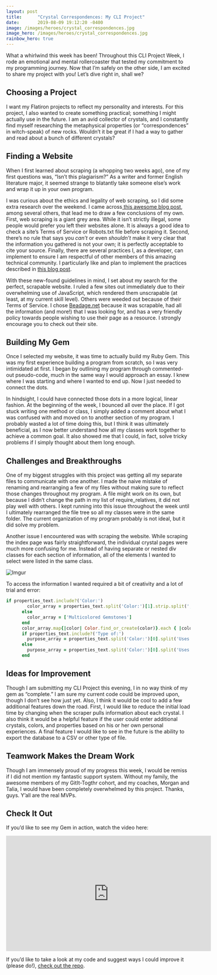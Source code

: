 ```yaml
---
layout: post
title:      "Crystal Correspondences: My CLI Project"
date:       2019-08-09 19:12:20 -0400
image: /images/heroes/crystal_correspondences.jpg
image_hero: /images/heroes/crystal_correspondences.jpg
rainbow_hero: true
---
```


What a whirlwind this week has been! Throughout this CLI Project Week, I rode an emotional and mental rollercoaster that tested my commitment to my programming journey. Now that I’m safely on the other side, I am excited to share my project with you! Let’s dive right in, shall we?

## Choosing a Project
I want my Flatiron projects to reflect my personality and interests. For this project, I also wanted to create something practical; something I might actually use in the future. I am an avid collector of crystals, and I constantly find myself researching the metaphysical properties (or “correspondences” in witch-speak) of new rocks. Wouldn’t it be great if I had a way to gather and read about a bunch of different crystals?

## Finding a Website
When I first learned about scraping (a whopping two weeks ago), one of my first questions was, “Isn’t this plagiarism?” As a writer and former English literature major, it seemed strange to blatantly take someone else’s work and wrap it up in your own program.

I was curious about the ethics and legality of web scraping, so I did some extra research over the weekend. I came across[ this awesome blog post](https://benbernardblog.com/web-scraping-and-crawling-are-perfectly-legal-right/), among several others, that lead me to draw a few conclusions of my own. First, web scraping is a giant grey area. While it isn’t strictly illegal, some people would prefer you left their websites alone. It is always a good idea to check a site’s Terms of Service or Robots.txt file before scraping it. Second, there’s no rule that says you *can’t* or even *shouldn’t* make it very clear that the information you gathered is not your own; it is perfectly acceptable to cite your source. Finally, there are several practices I, as a developer, can implement to ensure I am respectful of other members of this amazing technical community. I particularly like and plan to implement the practices described in [this blog post](https://towardsdatascience.com/ethics-in-web-scraping-b96b18136f01?gi=20beb44c1ee8).

With these new-found guidelines in mind, I set about my search for the perfect, scrapable website. I ruled a few sites out immediately due to their overwhelming use of JavaScript, which rendered them unscrapable (at least, at my current skill level). Others were weeded out because of their Terms of Service. I chose [Beadage.net](https://beadage.net/) because it was scrapable, had all the information (and more!) that I was looking for, and has a very friendly policy towards people wishing to use their page as a resource. I strongly encourage you to check out their site.

## Building My Gem
Once I selected my website, it was time to actually build my Ruby Gem. This was my first experience building a program from scratch, so I was very intimidated at first. I began by outlining my program through commented-out pseudo-code, much in the same way I would approach an essay. I knew where I was starting and where I wanted to end up. Now I just needed to connect the dots.

In hindsight, I could have connected those dots in a more logical, linear fashion. At the beginning of the week, I bounced all over the place. If I got stuck writing one method or class, I simply added a comment about what I was confused with and moved on to another section of my program. I probably wasted a lot of time doing this, but I think it was ultimately beneficial, as I now better understand how all my classes work together to achieve a common goal. It also showed me that I could, in fact, solve tricky problems if I simply thought about them long enough.

## Challenges and Breakthroughs
One of my biggest struggles with this project was getting all my separate files to communicate with one another. I made the naive mistake of renaming and rearranging a few of my files without making sure to reflect those changes throughout my program. A file might work on its own, but because I didn’t change the path in my list of require_relatives, it did not play well with others. I kept running into this issue throughout the week until I ultimately rearranged the file tree so all my classes were in the same folder. The current organization of my program probably is not ideal, but it did solve my problem.

Another issue I encountered was with scraping the website. While scraping the index page was fairly straightforward, the individual crystal pages were much more confusing for me. Instead of having separate or nested div classes for each section of information, all of the elements I wanted to select were listed in the same class.

![Imgur](https://i.imgur.com/rn3VWDJ.jpg)


To access the information I wanted required a bit of creativity and a lot of trial and error:
```ruby
if properties_text.include?('Color:')
        color_array = properties_text.split('Color:')[1].strip.split(', ')
      else
        color_array = ['Multicolored Gemstones']
      end
      color_array.map{|color| Color.find_or_create(color)}.each { |color| CrystalColors.create(crystal, color) }
      if properties_text.include?('Type of:')
        purpose_array = properties_text.split('Color:')[0].split('Uses:')[1].strip.split('Type of:')[0].split(', ')
      else
        purpose_array = properties_text.split('Color:')[0].split('Uses:')[1].strip.split(', ')
      end
```

## Ideas for Improvement
Though I am submitting my CLI Project this evening, I in no way think of my gem as “complete.” I am sure my current code could be improved upon, though I don’t see how just yet. Also, I think it would be cool to add a few additional features down the road. First, I would like to reduce the initial load time by changing when the scraper pulls information about each crystal. I also think it would be a helpful feature if the user could enter additional crystals, colors, and properties based on his or her own personal experiences. A final feature I would like to see in the future is the ability to export the database to a CSV or other type of file.

## Teamwork Makes the Dream Work
Though I am immensely proud of my progress this week, I would be remiss if I did not mention my fantastic support system. Without my family, the awesome members of my GitIt-Togthr cohort, and my coaches, Morgan and Talia, I would have been completely overwhelmed by this project. Thanks, guys. Y’all are the real MVPs.


## Check It Out
If you’d like to see my Gem in action, watch the video here:
<center><iframe width="560" height="315" src="https://www.youtube.com/embed/ga9A9cXGLdE" frameborder="0" allow="accelerometer; autoplay; encrypted-media; gyroscope; picture-in-picture" allowfullscreen></iframe></center>

If you’d like to take a look at my code and suggest ways I could improve it (please do!), [check out the repo](https://github.com/AudTheCodeWitch/crystal_correspondences).
